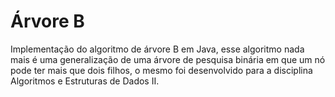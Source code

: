 # Árvore B

Implementação do algoritmo de árvore B em Java, esse algoritmo nada mais é uma generalização de uma árvore de pesquisa binária em que um nó pode ter mais que dois filhos, o mesmo foi desenvolvido para a disciplina Algoritmos e Estruturas de Dados II.
